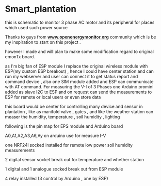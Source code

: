 # Smart_plantation
this is schematic  to monitor 3 phase AC motor and its peripheral for places which used such power source

Thanks to guys from **www.openenergymonitor.org** community which is be my inspiration to start on this project .

however I made and will plan to make some modification regard to original emonTx board.

as I'm big fan of ESP module I replace the original wireless module with ESP(my custom ESP breakout) , hence I could have center station and can run my webserver and user can connect it to get status report and command device , also one SIM module added and ESP can communicate with AT command. For measuring the V-I of 3 Phases one Arduino promini added as slave I2C to ESP and on request can send the measurements  to ESP for remote or local users or even store data 

this board would be center for controlling many device and sensor in plantation , like as manifold valve , gates , and like the weather station can measer the humidity, temperature ,  soil humidity , lighting 

following is the pin map for EPS module and Arduino board

A0,A1,A2,A3,A6,Ay on arduino use for  measure I-V

one NRF24l socked installed for remote low power soil humidity measurements 

2 digital sensor socket break out for temperature and whether station

1 digital and 1 analogue socked break out from ESP module 

4 relay installed (3 control by Arduino , one by ESP)
